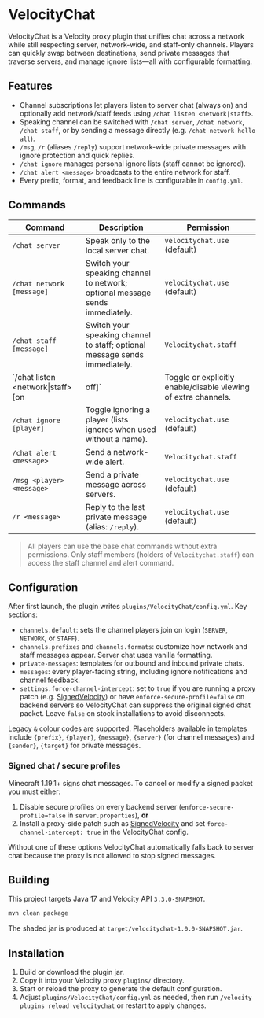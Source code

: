 # VelocityChat

VelocityChat is a Velocity proxy plugin that unifies chat across a network while still respecting server, network-wide, and staff-only channels. Players can quickly swap between destinations, send private messages that traverse servers, and manage ignore lists—all with configurable formatting.

## Features
- Channel subscriptions let players listen to server chat (always on) and optionally add network/staff feeds using `/chat listen <network|staff>`.
- Speaking channel can be switched with `/chat server`, `/chat network`, `/chat staff`, or by sending a message directly (e.g. `/chat network hello all`).
- `/msg`, `/r` (aliases `/reply`) support network-wide private messages with ignore protection and quick replies.
- `/chat ignore` manages personal ignore lists (staff cannot be ignored).
- `/chat alert <message>` broadcasts to the entire network for staff.
- Every prefix, format, and feedback line is configurable in `config.yml`.

## Commands
| Command | Description | Permission |
| --- | --- | --- |
| `/chat server` | Speak only to the local server chat. | `velocitychat.use` (default) |
| `/chat network [message]` | Switch your speaking channel to network; optional message sends immediately. | `velocitychat.use` (default) |
| `/chat staff [message]` | Switch your speaking channel to staff; optional message sends immediately. | `Velocitychat.staff` |
| `/chat listen <network\|staff> [on|off]` | Toggle or explicitly enable/disable viewing of extra channels. | `velocitychat.use` (default) for network, `Velocitychat.staff` for staff |
| `/chat ignore [player]` | Toggle ignoring a player (lists ignores when used without a name). | `velocitychat.use` (default) |
| `/chat alert <message>` | Send a network-wide alert. | `Velocitychat.staff` |
| `/msg <player> <message>` | Send a private message across servers. | `velocitychat.use` (default) |
| `/r <message>` | Reply to the last private message (alias: `/reply`). | `velocitychat.use` (default) |

> All players can use the base chat commands without extra permissions. Only staff members (holders of `Velocitychat.staff`) can access the staff channel and alert command.

## Configuration
After first launch, the plugin writes `plugins/VelocityChat/config.yml`. Key sections:
- `channels.default`: sets the channel players join on login (`SERVER`, `NETWORK`, or `STAFF`).
- `channels.prefixes` and `channels.formats`: customize how network and staff messages appear. Server chat uses vanilla formatting.
- `private-messages`: templates for outbound and inbound private chats.
- `messages`: every player-facing string, including ignore notifications and channel feedback.
- `settings.force-channel-intercept`: set to `true` if you are running a proxy patch (e.g. [SignedVelocity](https://modrinth.com/plugin/signedvelocity)) or have `enforce-secure-profile=false` on backend servers so VelocityChat can suppress the original signed chat packet. Leave `false` on stock installations to avoid disconnects.

Legacy `&` colour codes are supported. Placeholders available in templates include `{prefix}`, `{player}`, `{message}`, `{server}` (for channel messages) and `{sender}`, `{target}` for private messages.

### Signed chat / secure profiles
Minecraft 1.19.1+ signs chat messages. To cancel or modify a signed packet you must either:

1. Disable secure profiles on every backend server (`enforce-secure-profile=false` in `server.properties`), **or**
2. Install a proxy-side patch such as [SignedVelocity](https://modrinth.com/plugin/signedvelocity) and set `force-channel-intercept: true` in the VelocityChat config.

Without one of these options VelocityChat automatically falls back to server chat because the proxy is not allowed to stop signed messages.

## Building
This project targets Java 17 and Velocity API `3.3.0-SNAPSHOT`.

```bash
mvn clean package
```

The shaded jar is produced at `target/velocitychat-1.0.0-SNAPSHOT.jar`.

## Installation
1. Build or download the plugin jar.
2. Copy it into your Velocity proxy `plugins/` directory.
3. Start or reload the proxy to generate the default configuration.
4. Adjust `plugins/VelocityChat/config.yml` as needed, then run `/velocity plugins reload velocitychat` or restart to apply changes.
